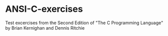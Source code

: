 # ANSI-C-exercises

Test excercises from the Second Edition of "The C Programming Language" by Brian Kernighan and Dennis Ritchie

